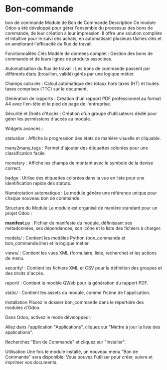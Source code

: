 # Bon-commande
bon de commande
Module de Bon de Commande
Description
Ce module Odoo a été développé pour gérer l'ensemble du processus des bons de commande, de leur création à leur impression. Il offre une solution complète et intuitive pour le suivi des achats, en automatisant plusieurs tâches clés et en améliorant l'efficacité du flux de travail.

Fonctionnalités Clés
Modèle de données complet : Gestion des bons de commande et de leurs lignes de produits associées.

Automatisation du flux de travail : Les bons de commande passent par différents états (brouillon, validé) gérés par une logique métier.

Champs calculés : Calcul automatique des totaux hors taxes (HT) et toutes taxes comprises (TTC) sur le document.

Génération de rapports : Création d'un rapport PDF professionnel au format A4 avec l'en-tête et le pied de page de l'entreprise.

Sécurité et Droits d'Accès : Création d'un groupe d'utilisateurs dédié pour gérer les permissions d'accès au module.

Widgets avancés :

statusbar : Affiche la progression des états de manière visuelle et cliquable.

many2many_tags : Permet d'ajouter des étiquettes colorées pour une classification facile.

monetary : Affiche les champs de montant avec le symbole de la devise correct.

badge : Utilise des étiquettes colorées dans la vue en liste pour une identification rapide des statuts.

Numérotation automatique : Le module génère une référence unique pour chaque nouveau bon de commande.

Structure du Module
Le module est organisé de manière standard pour un projet Odoo :

__manifest__.py : Fichier de manifeste du module, définissant ses métadonnées, ses dépendances, son icône et la liste des fichiers à charger.

models/ : Contient les modèles Python (bon_commande et bon_commande.line) et la logique métier.

views/ : Contient les vues XML (formulaire, liste, recherche) et les actions de menu.

security/ : Contient les fichiers XML et CSV pour la définition des groupes et des droits d'accès.

report/ : Contient le modèle QWeb pour la génération du rapport PDF.

static/ : Contient les assets du module, comme l'icône de l'application.

Installation
Placez le dossier bon_commande dans le répertoire des modules d'Odoo.

Dans Odoo, activez le mode développeur.

Allez dans l'application "Applications", cliquez sur "Mettre à jour la liste des applications".

Recherchez "Bon de Commande" et cliquez sur "Installer".

Utilisation
Une fois le module installé, un nouveau menu "Bon de Commande" sera disponible. Vous pouvez l'utiliser pour créer, suivre et imprimer vos documents.
